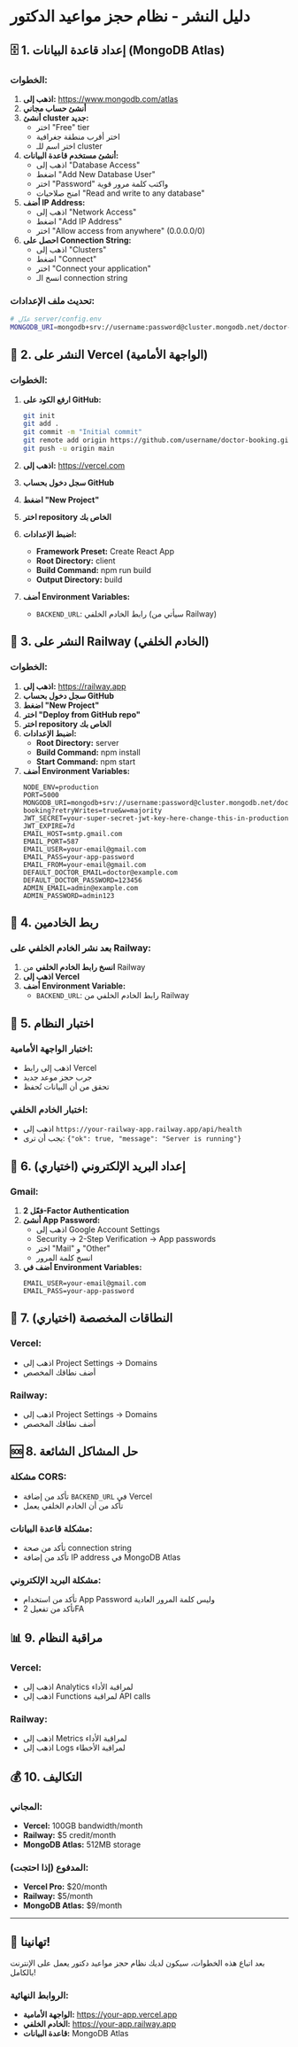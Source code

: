 # دليل النشر - نظام حجز مواعيد الدكتور

## 🗄️ **1. إعداد قاعدة البيانات (MongoDB Atlas)**

### الخطوات:
1. **اذهب إلى:** https://www.mongodb.com/atlas
2. **أنشئ حساب مجاني**
3. **أنشئ cluster جديد:**
   - اختر "Free" tier
   - اختر أقرب منطقة جغرافية
   - اختر اسم للـ cluster
4. **أنشئ مستخدم قاعدة البيانات:**
   - اذهب إلى "Database Access"
   - اضغط "Add New Database User"
   - اختر "Password" واكتب كلمة مرور قوية
   - امنح صلاحيات "Read and write to any database"
5. **أضف IP Address:**
   - اذهب إلى "Network Access"
   - اضغط "Add IP Address"
   - اختر "Allow access from anywhere" (0.0.0.0/0)
6. **احصل على Connection String:**
   - اذهب إلى "Clusters"
   - اضغط "Connect"
   - اختر "Connect your application"
   - انسخ الـ connection string

### تحديث ملف الإعدادات:
```bash
# عدّل server/config.env
MONGODB_URI=mongodb+srv://username:password@cluster.mongodb.net/doctor-booking?retryWrites=true&w=majority
```

## 🚀 **2. النشر على Vercel (الواجهة الأمامية)**

### الخطوات:
1. **ارفع الكود على GitHub:**
   ```bash
   git init
   git add .
   git commit -m "Initial commit"
   git remote add origin https://github.com/username/doctor-booking.git
   git push -u origin main
   ```

2. **اذهب إلى:** https://vercel.com
3. **سجل دخول بحساب GitHub**
4. **اضغط "New Project"**
5. **اختر repository الخاص بك**
6. **اضبط الإعدادات:**
   - **Framework Preset:** Create React App
   - **Root Directory:** client
   - **Build Command:** npm run build
   - **Output Directory:** build
7. **أضف Environment Variables:**
   - `BACKEND_URL`: رابط الخادم الخلفي (سيأتي من Railway)

## 🚂 **3. النشر على Railway (الخادم الخلفي)**

### الخطوات:
1. **اذهب إلى:** https://railway.app
2. **سجل دخول بحساب GitHub**
3. **اضغط "New Project"**
4. **اختر "Deploy from GitHub repo"**
5. **اختر repository الخاص بك**
6. **اضبط الإعدادات:**
   - **Root Directory:** server
   - **Build Command:** npm install
   - **Start Command:** npm start
7. **أضف Environment Variables:**
   ```
   NODE_ENV=production
   PORT=5000
   MONGODB_URI=mongodb+srv://username:password@cluster.mongodb.net/doctor-booking?retryWrites=true&w=majority
   JWT_SECRET=your-super-secret-jwt-key-here-change-this-in-production
   JWT_EXPIRE=7d
   EMAIL_HOST=smtp.gmail.com
   EMAIL_PORT=587
   EMAIL_USER=your-email@gmail.com
   EMAIL_PASS=your-app-password
   EMAIL_FROM=your-email@gmail.com
   DEFAULT_DOCTOR_EMAIL=doctor@example.com
   DEFAULT_DOCTOR_PASSWORD=123456
   ADMIN_EMAIL=admin@example.com
   ADMIN_PASSWORD=admin123
   ```

## 🔗 **4. ربط الخادمين**

### بعد نشر الخادم الخلفي على Railway:
1. **انسخ رابط الخادم الخلفي** من Railway
2. **اذهب إلى Vercel**
3. **أضف Environment Variable:**
   - `BACKEND_URL`: رابط الخادم الخلفي من Railway

## 🧪 **5. اختبار النظام**

### اختبار الواجهة الأمامية:
- اذهب إلى رابط Vercel
- جرب حجز موعد جديد
- تحقق من أن البيانات تُحفظ

### اختبار الخادم الخلفي:
- اذهب إلى `https://your-railway-app.railway.app/api/health`
- يجب أن ترى: `{"ok": true, "message": "Server is running"}`

## 🔧 **6. إعداد البريد الإلكتروني (اختياري)**

### Gmail:
1. **فعّل 2-Factor Authentication**
2. **أنشئ App Password:**
   - اذهب إلى Google Account Settings
   - Security → 2-Step Verification → App passwords
   - اختر "Mail" و "Other"
   - انسخ كلمة المرور
3. **أضف في Environment Variables:**
   ```
   EMAIL_USER=your-email@gmail.com
   EMAIL_PASS=your-app-password
   ```

## 📱 **7. النطاقات المخصصة (اختياري)**

### Vercel:
- اذهب إلى Project Settings → Domains
- أضف نطاقك المخصص

### Railway:
- اذهب إلى Project Settings → Domains
- أضف نطاقك المخصص

## 🆘 **8. حل المشاكل الشائعة**

### مشكلة CORS:
- تأكد من إضافة `BACKEND_URL` في Vercel
- تأكد من أن الخادم الخلفي يعمل

### مشكلة قاعدة البيانات:
- تأكد من صحة connection string
- تأكد من إضافة IP address في MongoDB Atlas

### مشكلة البريد الإلكتروني:
- تأكد من استخدام App Password وليس كلمة المرور العادية
- تأكد من تفعيل 2FA

## 📊 **9. مراقبة النظام**

### Vercel:
- اذهب إلى Analytics لمراقبة الأداء
- اذهب إلى Functions لمراقبة API calls

### Railway:
- اذهب إلى Metrics لمراقبة الأداء
- اذهب إلى Logs لمراقبة الأخطاء

## 💰 **10. التكاليف**

### المجاني:
- **Vercel:** 100GB bandwidth/month
- **Railway:** $5 credit/month
- **MongoDB Atlas:** 512MB storage

### المدفوع (إذا احتجت):
- **Vercel Pro:** $20/month
- **Railway:** $5/month
- **MongoDB Atlas:** $9/month

---

## 🎉 **تهانينا!**

بعد اتباع هذه الخطوات، سيكون لديك نظام حجز مواعيد دكتور يعمل على الإنترنت بالكامل!

### الروابط النهائية:
- **الواجهة الأمامية:** https://your-app.vercel.app
- **الخادم الخلفي:** https://your-app.railway.app
- **قاعدة البيانات:** MongoDB Atlas